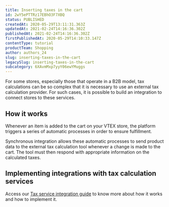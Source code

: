 ```yaml
---
title: Inserting taxes in the cart
id: 2wY5ePTTRz17EBhO3F7XBQ
status: PUBLISHED
createdAt: 2020-05-29T13:11:31.363Z
updatedAt: 2021-02-24T14:16:36.302Z
publishedAt: 2021-02-24T14:16:36.302Z
firstPublishedAt: 2020-05-29T14:10:33.147Z
contentType: tutorial
productTeam: Shopping
author: authors_24
slug: inserting-taxes-in-the-cart
legacySlug: inserting-taxes-in-the-cart
subcategory: 6XAvmMxp7yyY06ewYMuggs
---
```


For some stores, especially those that operate in a B2B model, tax calculations can be so complex that it is necessary to use an external tax calculation provider. For such cases, it is possible to build an integration to connect stores to these services.

## How it works

Whenever an item is added to the cart on your VTEX store, the platform triggers a series of automatic processes in order to ensure fulfillment. 

Synchronous integration allows these automatic processes to send product data to the external tax calculation tool whenever a change is made to the cart. The tool must then respond with appropriate information on the calculated taxes.

## Implementing integrations with tax calculation services

Access our [Tax service integration guide](https://developers.vtex.com/vtex-developer-docs/docs/tax-service-integration-guide) to know more about how it works and how to implement it.

